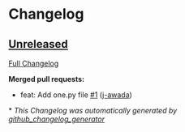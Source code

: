 # Changelog

## [Unreleased](https://github.com/j-awada/demo/tree/HEAD)

[Full Changelog](https://github.com/j-awada/demo/compare/fcd359ea377f814363a94fc0791157b1f11dd3f9...HEAD)

**Merged pull requests:**

- feat: Add one.py file [\#1](https://github.com/j-awada/demo/pull/1) ([j-awada](https://github.com/j-awada))



\* *This Changelog was automatically generated by [github_changelog_generator](https://github.com/github-changelog-generator/github-changelog-generator)*
